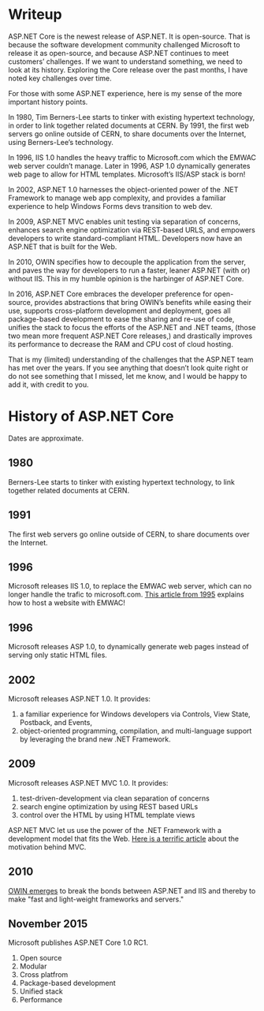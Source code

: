 # Writeup

ASP.NET Core is the newest release of ASP.NET. It is open-source. That is because the software development community challenged Microsoft to release it as open-source, and because ASP.NET continues to meet customers’ challenges. If we want to understand something, we need to look at its history. Exploring the Core release over the past months, I have noted key challenges over time.

For those with some ASP.NET experience, here is my sense of the more important history points.

In 1980, Tim Berners-Lee starts to tinker with existing hypertext technology, in order to link together related documents at CERN. By 1991, the first web servers go online outside of CERN, to share documents over the Internet, using Berners-Lee’s technology.

In 1996, IIS 1.0 handles the heavy traffic to Microsoft.com which the EMWAC web server couldn’t manage. Later in 1996, ASP 1.0 dynamically generates web page to allow for HTML templates. Microsoft’s IIS/ASP stack is born!

In 2002, ASP.NET 1.0 harnesses the object-oriented power of the .NET Framework to manage web app complexity, and provides a familiar experience to help Windows Forms devs transition to web dev.

In 2009, ASP.NET MVC enables unit testing via separation of concerns, enhances search engine optimization via REST-based URLS, and empowers developers to write standard-compliant HTML. Developers now have an ASP.NET that is built for the Web.

In 2010, OWIN specifies how to decouple the application from the server, and paves the way for developers to run a faster, leaner ASP.NET (with or) without IIS. This in my humble opinion is the harbinger of ASP.NET Core.

In 2016, ASP.NET Core embraces the developer preference for open-source, provides abstractions that bring OWIN’s benefits while easing their use, supports cross-platform development and deployment, goes all package-based development to ease the sharing and re-use of code, unifies the stack to focus the efforts of the ASP.NET and .NET teams, (those two mean more frequent ASP.NET Core releases,) and drastically improves its performance to decrease the RAM and CPU cost of cloud hosting.

That is my (limited) understanding of the challenges that the ASP.NET team has met over the years. If you see anything that doesn’t look quite right or do not see something that I missed, let me know, and I would be happy to add it, with credit to you.

# History of ASP.NET Core

Dates are approximate.

## 1980

Berners-Lee starts to tinker with existing hypertext technology, to link together related documents at CERN.

## 1991

The first web servers go online outside of CERN, to share documents over the Internet. 

## 1996

Microsoft releases IIS 1.0, to replace the EMWAC web server, which can no longer handle the trafic to microsoft.com. [This article from 1995][emwac] explains how to host a website with EMWAC!

## 1996

Microsoft releases ASP 1.0, to dynamically generate web pages instead of serving only static HTML files.

## 2002

Microsoft releases ASP.NET 1.0. It provides:

1. a familiar experience for Windows developers via  Controls, View State, Postback, and Events,
1. object-oriented programming, compilation, and multi-language support by leveraging the brand new .NET Framework.

## 2009

Microsoft releases ASP.NET MVC 1.0. It provides: 

1. test-driven-development via clean separation of concerns
1. search engine optimization by using REST based URLs
1. control over the HTML by using HTML template views

ASP.NET MVC let us use the power of the .NET Framework with a development model that fits the Web. [Here is a terrific article][forms-vs-mvc] about the motivation behind MVC.

## 2010

[OWIN emerges][history-of-owin] to break the bonds between ASP.NET and IIS and thereby to make "fast and light-weight frameworks and servers."

## November 2015

Microsoft publishes ASP.NET Core 1.0 RC1.

1. Open source
1. Modular
1. Cross platfrom
1. Package-based development
1. Unified stack
1. Performance


[history-of-owin]: http://panesofglass.github.io/history-of-owin/#/3
[emwac]: http://windowsitpro.com/networking/build-your-own-web-site-less-hour
[forms-vs-mvc]: http://weblogs.asp.net/shijuvarghese/asp-net-mvc-vs-asp-net-web-form
